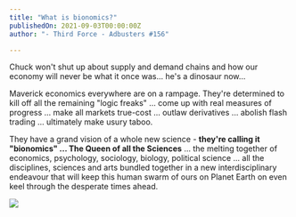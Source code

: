 ```yaml
---
title: "What is bionomics?"
publishedOn: 2021-09-03T00:00:00Z
author: "- Third Force - Adbusters #156"

---
```


Chuck won't shut up about supply and demand chains and how our economy will never be what it once was... he's a dinosaur now...

Maverick economics everywhere are on a rampage. They're determined to kill off all the remaining "logic freaks" ... come up with real measures of progress ... make all markets true-cost ... outlaw derivatives ... abolish flash trading ... ultimately make usury taboo.

They have a grand vision of a whole new science - **they're calling it "bionomics" ... The Queen of all the Sciences** ... the melting together of economics, psychology, sociology, biology, political science ... all the disciplines, sciences and arts bundled together in a new interdisciplinary endeavour that will keep this human swarm of ours on Planet Earth on even keel through the desperate times ahead.

![](/images/articles/61326e7b32cb49781803fc0f_bionomics_600x514_1.jpg)